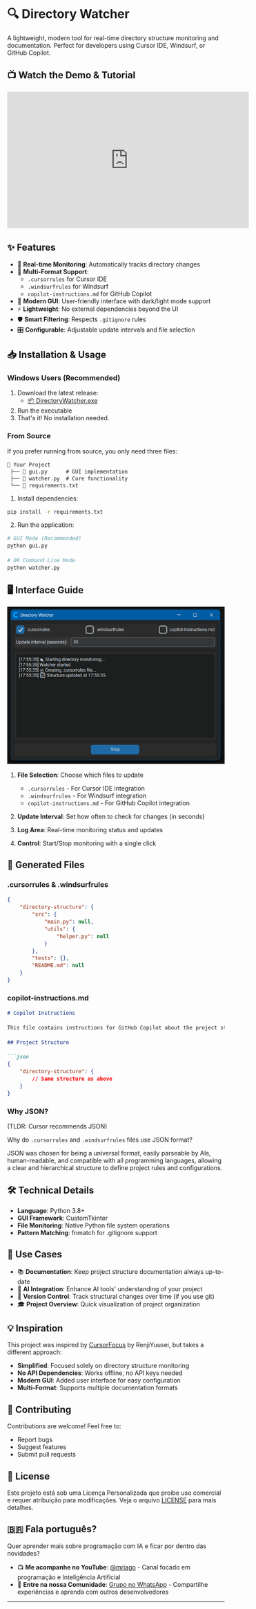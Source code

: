 # 🔍 Directory Watcher

A lightweight, modern tool for real-time directory structure monitoring and documentation. Perfect for developers using Cursor IDE, Windsurf, or GitHub Copilot.

## 📺 Watch the Demo & Tutorial

<div align="center">
  <iframe width="560" height="315" src="https://www.youtube.com/embed/n4Ezsegd4mU" title="Directory Watcher Demo" frameborder="0" allow="accelerometer; autoplay; clipboard-write; encrypted-media; gyroscope; picture-in-picture" allowfullscreen></iframe>
</div>

## ✨ Features

- 🔄 **Real-time Monitoring**: Automatically tracks directory changes
- 🎯 **Multi-Format Support**: 
  - `.cursorrules` for Cursor IDE
  - `.windsurfrules` for Windsurf
  - `copilot-instructions.md` for GitHub Copilot
- 🌟 **Modern GUI**: User-friendly interface with dark/light mode support
- ⚡ **Lightweight**: No external dependencies beyond the UI
- 🛡️ **Smart Filtering**: Respects `.gitignore` rules
- 🎛️ **Configurable**: Adjustable update intervals and file selection

## 📥 Installation & Usage

### Windows Users (Recommended)
1. Download the latest release:
   - [📦 DirectoryWatcher.exe](https://github.com/MrIagoUFV/DirectoryWatcher/releases/latest)
2. Run the executable
3. That's it! No installation needed.

### From Source
If you prefer running from source, you only need three files:
```
📁 Your Project
 ├── 📄 gui.py      # GUI implementation
 ├── 📄 watcher.py  # Core functionality
 └── 📄 requirements.txt
```

1. Install dependencies:
```bash
pip install -r requirements.txt
```

2. Run the application:
```bash
# GUI Mode (Recommended)
python gui.py

# OR Command Line Mode
python watcher.py
```

## 🖥️ Interface Guide

![Interface Guide](assets/guide.png)

1. **File Selection**: Choose which files to update
   - `.cursorrules` - For Cursor IDE integration
   - `.windsurfrules` - For Windsurf integration
   - `copilot-instructions.md` - For GitHub Copilot integration

2. **Update Interval**: Set how often to check for changes (in seconds)

3. **Log Area**: Real-time monitoring status and updates

4. **Control**: Start/Stop monitoring with a single click

## 📄 Generated Files

### .cursorrules & .windsurfrules
```json
{
    "directory-structure": {
        "src": {
            "main.py": null,
            "utils": {
                "helper.py": null
            }
        },
        "tests": {},
        "README.md": null
    }
}
```

### copilot-instructions.md
```markdown
# Copilot Instructions

This file contains instructions for GitHub Copilot about the project structure.

## Project Structure

```json
{
    "directory-structure": {
        // Same structure as above
    }
}
```

### Why JSON?

(TLDR: Cursor recommends JSON)

Why do `.cursorrules` and `.windsurfrules` files use JSON format?

JSON was chosen for being a universal format, easily parseable by AIs, human-readable, and compatible with all programming languages, allowing a clear and hierarchical structure to define project rules and configurations. 

## 🛠️ Technical Details

- **Language**: Python 3.8+
- **GUI Framework**: CustomTkinter
- **File Monitoring**: Native Python file system operations
- **Pattern Matching**: fnmatch for .gitignore support

## 🎯 Use Cases

- 📚 **Documentation**: Keep project structure documentation always up-to-date
- 🤖 **AI Integration**: Enhance AI tools' understanding of your project
- 🔄 **Version Control**: Track structural changes over time (if you use git)
- 🎓 **Project Overview**: Quick visualization of project organization

## 💡 Inspiration

This project was inspired by [CursorFocus](https://github.com/RenjiYuusei/CursorFocus) by RenjiYuusei, but takes a different approach:

- **Simplified**: Focused solely on directory structure monitoring
- **No API Dependencies**: Works offline, no API keys needed
- **Modern GUI**: Added user interface for easy configuration
- **Multi-Format**: Supports multiple documentation formats

## 🤝 Contributing

Contributions are welcome! Feel free to:
- Report bugs
- Suggest features
- Submit pull requests

## 📝 License

Este projeto está sob uma Licença Personalizada que proíbe uso comercial e requer atribuição para modificações. Veja o arquivo [LICENSE](LICENSE) para mais detalhes.

## 🇧🇷 Fala português?

Quer aprender mais sobre programação com IA e ficar por dentro das novidades? 

- 📺 **Me acompanhe no YouTube**: [@mriago](https://www.youtube.com/@mriago) - Canal focado em programação e Inteligência Artificial
- 💬 **Entre na nossa Comunidade**: [Grupo no WhatsApp](https://chat.whatsapp.com/CP7zu5ebSRY2RCiq5g8Slu) - Compartilhe experiências e aprenda com outros desenvolvedores

---